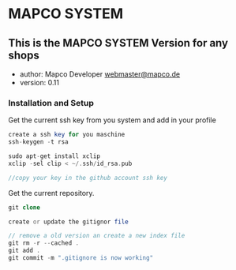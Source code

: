 MAPCO SYSTEM
===================
This is the MAPCO SYSTEM Version for any shops
-----------------------------------------------------------------

* author: Mapco Developer <webmaster@mapco.de>
* version: 0.11

### Installation and Setup

Get the current ssh key from you system and add in your profile

```php
create a ssh key for you maschine
ssh-keygen -t rsa
```

```php
sudo apt-get install xclip
xclip -sel clip < ~/.ssh/id_rsa.pub

//copy your key in the github account ssh key
```

Get the current repository.

```php
git clone

```

```php
create or update the gitignor file

// remove a old version an create a new index file
git rm -r --cached .
git add .
git commit -m ".gitignore is now working"
```

